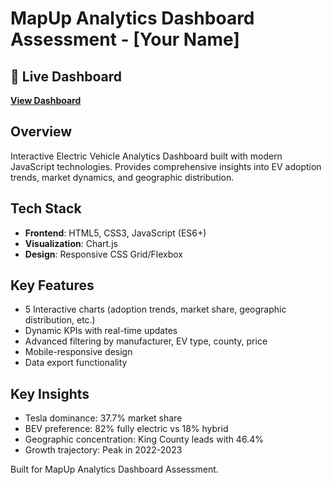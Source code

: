 # MapUp Analytics Dashboard Assessment - [Your Name]

## 🚀 Live Dashboard
**[View Dashboard](YOUR_DEPLOYED_URL_HERE)**

## Overview
Interactive Electric Vehicle Analytics Dashboard built with modern JavaScript technologies. Provides comprehensive insights into EV adoption trends, market dynamics, and geographic distribution.

## Tech Stack
- **Frontend**: HTML5, CSS3, JavaScript (ES6+)
- **Visualization**: Chart.js
- **Design**: Responsive CSS Grid/Flexbox

## Key Features
- 5 Interactive charts (adoption trends, market share, geographic distribution, etc.)
- Dynamic KPIs with real-time updates
- Advanced filtering by manufacturer, EV type, county, price
- Mobile-responsive design
- Data export functionality

## Key Insights
- Tesla dominance: 37.7% market share
- BEV preference: 82% fully electric vs 18% hybrid
- Geographic concentration: King County leads with 46.4%
- Growth trajectory: Peak in 2022-2023

Built for MapUp Analytics Dashboard Assessment.
